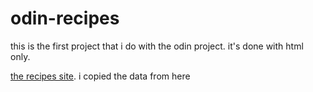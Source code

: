 # odin-recipes
this is the first project that i do with the odin project. it's done with html only.

[the recipes site](https://www.allrecipes.com/). i copied the data from here

